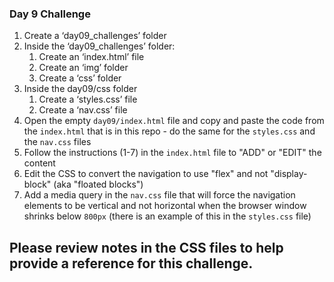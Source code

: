 ### Day 9 Challenge ###

1. Create a ‘day09_challenges’ folder
3. Inside the ‘day09_challenges’ folder:
    1. Create an ‘index.html’ file
    2. Create an ‘img’ folder
    3. Create a ‘css’ folder
4. Inside the day09/css folder 
    1. Create a ‘styles.css’ file
    2. Create a ‘nav.css’ file
5. Open the empty `day09/index.html` file and copy and paste the code from the `index.html` that is in this repo - do the same for the `styles.css` and the `nav.css` files
6. Follow the instructions (1-7) in the `index.html` file to "ADD" or "EDIT" the content
7. Edit the CSS to convert the navigation to use "flex" and not "display-block" (aka "floated blocks")
8. Add a media query in the `nav.css` file that will force the navigation elements to be vertical and not horizontal when the browser window shrinks below `800px` (there is an example of this in the `styles.css` file)

## Please review notes in the CSS files to help provide a reference for this challenge. ##
